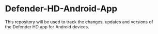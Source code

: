 # Defender-HD-Android-App
This repository will be used to track the changes, updates and versions of the Defender HD app for Android devices.
